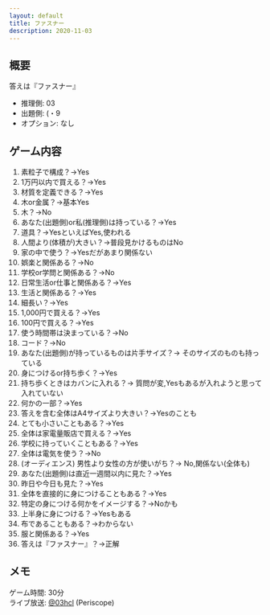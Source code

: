 ```yaml
---
layout: default
title: ファスナー
description: 2020-11-03
---
```


## 概要

答えは『ファスナー』

- 推理側: 03
- 出題側: (・9
- オプション: なし

## ゲーム内容

1. 素粒子で構成？→Yes
2. 1万円以内で買える？→Yes
3. 材質を定義できる？→Yes
4. 木or金属？→基本Yes
5. 木？→No
6. あなた(出題側)or私(推理側)は持っている？→Yes
7. 道具？→YesといえばYes,使われる
8. 人間より(体積が)大きい？→普段見かけるものはNo
9. 家の中で使う？→Yesだがあまり関係ない
10. 娯楽と関係ある？→No
11. 学校or学問と関係ある？→No
12. 日常生活or仕事と関係ある？→Yes
13. 生活と関係ある？→Yes
14. 細長い？→Yes
15. 1,000円で買える？→Yes
16. 100円で買える？→Yes
17. 使う時間帯は決まっている？→No
18. コード？→No
19. あなた(出題側)が持っているものは片手サイズ？→
    そのサイズのものも持っている
20. 身につけるor持ち歩く？→Yes
21. 持ち歩くときはカバンに入れる？→
   質問が変,Yesもあるが入れようと思って入れていない
22. 何かの一部？→Yes
23. 答えを含む全体はA4サイズより大きい？→Yesのことも
24. とても小さいこともある？→Yes
25. 全体は家電量販店で買える？→Yes
26. 学校に持っていくこともある？→Yes
27. 全体は電気を使う？→No
28. (オーディエンス) 男性より女性の方が使いがち？→
    No,関係ない(全体も)
29. あなた(出題側)は直近一週間以内に見た？→Yes
30. 昨日や今日も見た？→Yes
31. 全体を直接的に身につけることもある？→Yes
32. 特定の身につける何かをイメージする？→Noかも
33. 上半身に身につける？→Yesもある
34. 布であることもある？→わからない
35. 服と関係ある？→Yes
36. 答えは『ファスナー』？→正解

## メモ

ゲーム時間: 30分  
ライブ放送: [@03hcl](https://www.periscope.tv/03hcl/1ypKdwZvBvoxW) (Periscope)
